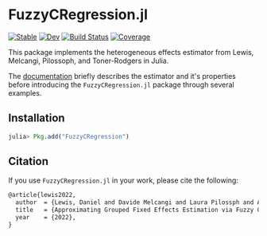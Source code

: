 # FuzzyCRegression.jl

[![Stable](https://img.shields.io/badge/docs-stable-blue.svg)](https://aidantr.github.io/FuzzyCRegression.jl/dev/)
[![Dev](https://img.shields.io/badge/docs-dev-blue.svg)](https://aidantr.github.io/FuzzyCRegression.jl/dev/)
[![Build Status](https://github.com/aidantr/FuzzyCRegression.jl/actions/workflows/CI.yml/badge.svg?branch=main)](https://github.com/aidantr/FuzzyCRegression.jl/actions/workflows/CI.yml?query=branch%3Amain)
[![Coverage](https://codecov.io/gh/aidantr/FuzzyCRegression.jl/branch/main/graph/badge.svg)](https://codecov.io/gh/aidantr/FuzzyCRegression.jl)

This package implements the heterogeneous effects estimator from Lewis, Melcangi, Pilossoph, and Toner-Rodgers in Julia. 

The [documentation](https://aidantr.github.io/FuzzyCRegression.jl/dev/) briefly describes the estimator and it's properties before introducing the `FuzzyCRegression.jl` package through several examples.

## Installation 

```julia
julia> Pkg.add("FuzzyCRegression")
```

## Citation

If you use `FuzzyCRegression.jl` in your work, please cite the following:

```tex
@article{lewis2022,
  author  = {Lewis, Daniel and Davide Melcangi and Laura Pilossph and Aidan Toner-Rodgers},
  title   = {Approximating Grouped Fixed Effects Estimation via Fuzzy Clustering Regression},
  year    = {2022},
}
```
